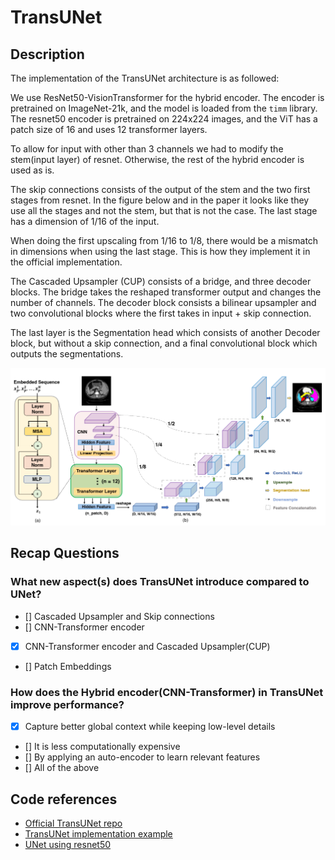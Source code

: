 # TransUNet

## Description

The implementation of the TransUNet architecture is as followed:

We use ResNet50-VisionTransformer for the hybrid encoder. 
The encoder is pretrained on ImageNet-21k, and the model is 
loaded from the `timm` library.
The resnet50 encoder is pretrained on 224x224 images,
and the ViT has a patch size of 16 and uses 12 
transformer layers.

To allow for input with other than 3 channels we had to 
modify the stem(input layer) of resnet. Otherwise,
the rest of the hybrid encoder is used as is.

The skip connections consists of the output of the stem 
and the two first stages from resnet. In the figure below and 
in the paper it looks like they use all the stages and not the stem,
but that is not the case. The last stage has a dimension of 1/16 of the input.

When doing the first upscaling from 1/16 to 1/8, there would be 
a mismatch in dimensions when using the last stage.
This is how they implement it in the official implementation.

The Cascaded Upsampler (CUP) consists of a bridge, and three 
decoder blocks.
The bridge takes the reshaped transformer output and changes the number of channels.
The decoder block consists a bilinear upsampler and two convolutional blocks where the first 
takes in input + skip connection.

The last layer is the Segmentation head which consists of another Decoder block, but without 
a skip connection, and a final convolutional block which outputs the segmentations.



![TransUNet Architecture](./img/transunet.png)



## Recap Questions

### What new aspect(s) does TransUNet introduce compared to UNet?

- [] Cascaded Upsampler and Skip connections
- [] CNN-Transformer encoder
- [x] CNN-Transformer encoder and Cascaded Upsampler(CUP)
- [] Patch Embeddings


### How does the Hybrid encoder(CNN-Transformer) in TransUNet improve performance?

- [x] Capture better global context while keeping low-level details
- [] It is less computationally expensive
- [] By applying an auto-encoder to learn relevant features
- [] All of the above


## Code references

- [Official TransUNet repo](https://github.com/Beckschen/TransUNet/tree/main)
- [TransUNet implementation example](https://tianjinteda.github.io/Transunet.html)
- [UNet using resnet50](https://github.com/rawmarshmellows/pytorch-unet-resnet-50-encoder/blob/master/u_net_resnet_50_encoder.py)
